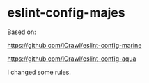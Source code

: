 # eslint-config-majes

Based on:

<https://github.com/iCrawl/eslint-config-marine>

<https://github.com/iCrawl/eslint-config-aqua>

I changed some rules.
